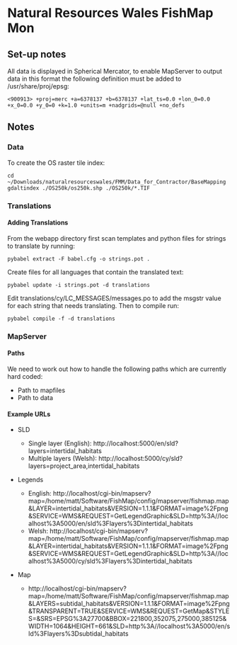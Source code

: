 Natural Resources Wales FishMap Mon
===================================

Set-up notes
------------

All data is displayed in Spherical Mercator, to enable MapServer to output data in this format the following definition must be added to /usr/share/proj/epsg:

    <900913> +proj=merc +a=6378137 +b=6378137 +lat_ts=0.0 +lon_0=0.0 +x_0=0.0 +y_0=0 +k=1.0 +units=m +nadgrids=@null +no_defs

Notes
-----

### Data

To create the OS raster tile index:

    cd ~/Downloads/naturalresourceswales/FMM/Data_for_Contractor/BaseMapping
    gdaltindex ./OS250k/os250k.shp ./OS250k/*.TIF

### Translations

#### Adding Translations

From the webapp directory first scan templates and python files for strings to translate by running:

    pybabel extract -F babel.cfg -o strings.pot .

Create files for all languages that contain the translated text:

    pybabel update -i strings.pot -d translations

Edit translations/cy/LC_MESSAGES/messages.po to add the msgstr value for each string that needs translating. Then to compile run:

    pybabel compile -f -d translations

### MapServer

#### Paths

We need to work out how to handle the following paths which are currently hard coded:

* Path to mapfiles
* Path to data

#### Example URLs

* SLD
    * Single layer (English): http://localhost:5000/en/sld?layers=intertidal_habitats
    * Multiple layers (Welsh): http://localhost:5000/cy/sld?layers=project_area,intertidal_habitats

* Legends
    * English: http://localhost/cgi-bin/mapserv?map=/home/matt/Software/FishMap/config/mapserver/fishmap.map&LAYER=intertidal_habitats&VERSION=1.1.1&FORMAT=image%2Fpng&SERVICE=WMS&REQUEST=GetLegendGraphic&SLD=http%3A//localhost%3A5000/en/sld%3Flayers%3Dintertidal_habitats
    * Welsh: http://localhost/cgi-bin/mapserv?map=/home/matt/Software/FishMap/config/mapserver/fishmap.map&LAYER=intertidal_habitats&VERSION=1.1.1&FORMAT=image%2Fpng&SERVICE=WMS&REQUEST=GetLegendGraphic&SLD=http%3A//localhost%3A5000/cy/sld%3Flayers%3Dintertidal_habitats

* Map
    * http://localhost/cgi-bin/mapserv?map=/home/matt/Software/FishMap/config/mapserver/fishmap.map&LAYERS=subtidal_habitats&VERSION=1.1.1&FORMAT=image%2Fpng&TRANSPARENT=TRUE&SERVICE=WMS&REQUEST=GetMap&STYLES=&SRS=EPSG%3A27700&BBOX=221800,352075,275000,385125&WIDTH=1064&HEIGHT=661&SLD=http%3A//localhost%3A5000/en/sld%3Flayers%3Dsubtidal_habitats
